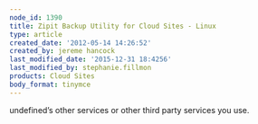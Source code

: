 ```yaml
---
node_id: 1390
title: Zipit Backup Utility for Cloud Sites - Linux
type: article
created_date: '2012-05-14 14:26:52'
created_by: jereme hancock
last_modified_date: '2015-12-31 18:4256'
last_modified_by: stephanie.fillmon
products: Cloud Sites
body_format: tinymce
---
```


undefined&rsquo;s other services or other third party services you use. 


